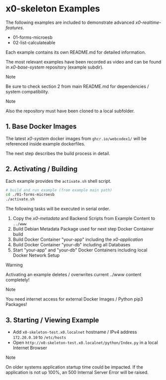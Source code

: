 # x0-skeleton Examples

The following examples are included to demonstrate advanced *x0-realtime-features*.

- 01-forms-microesb
- 02-list-calculateable

Each example contains its own README.md for detailed information.

The most relevant examples have been recorded as video and can be found in
*x0-base-system* repository (example subdir).

>[!NOTE]
> Be sure to check section 2 from main README.md for dependencies / system compatibility.

>[!NOTE]
> Also the repository must have been cloned to a local subfolder.

## 1. Base Docker Images

The latest *x0-system* docker images from `ghcr.io/webcodex1/` will be referenced
inside example dockerfiles.

The next step describes the build process in detail.

## 2. Activating / Building

Each example provides the `activate.sh` shell script.

```bash
# build and run example (from example main path)
cd ./01-forms-microesb
./activate.sh
```

The following tasks will be executed in serial order.

1. Copy the *x0-metadata* and Backend Scripts from Example Content to `../www`
2. Build Debian Metadata Package used for next step Docker Container build
3. Build Docker Container "your-app" including the *x0-application*
4. Build Docker Container "your-db" including all Databases
5. Start "your-app" and "your-db" Docker Containers including local Docker Network Setup

>[!WARNING]
> Activating an example deletes / overwrites current ../www content completely!

>[!NOTE]
> You need internet access for external Docker Images / Python pip3 Packages!

## 3. Starting / Viewing Example

- Add `x0-skeleton-test.x0.localnet` hostname / IPv4 address `172.20.0.10` to `/etc/hosts`
- Open `http://x0-skeleton-test.x0.localnet/python/Index.py` in a local Internet Browser

>[!NOTE]
> On older systems application startup time could be impacted. If the application is not
> up 100%, an 500 Internal Server Error will be raised.

